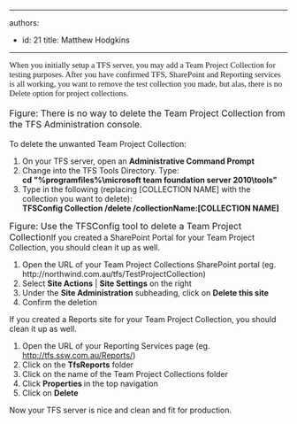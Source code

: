 

---
authors:
  - id: 21
    title: Matthew Hodgkins
---




<span class='intro'> 
  <span lang="EN" style="font-family&#58;'calibri','sans-serif';font-size&#58;11pt;">When you initially setup a TFS server, you may add a Team Project Collection for testing purposes. After you have confirmed TFS, SharePoint and Reporting services is all working, you want to remove the test collection you made, but alas, there is no Delete option for project collections.<br>
<br>
</span>
 </span>


  <img alt="" src="/TFS/RulesToBetterTFSAdministration/PublishingImages/tfs-admin-no-delete.png" />
  <br>
<font class="ms-rteCustom-FigureNormal" size="+0">Figure&#58; There is no way to delete the Team Project Collection from the TFS Administration console.<br>
</font><br>
To delete the unwanted Team Project Collection&#58;<br>
<ol>
    <li>On your TFS server, open an <strong>Administrative Command Prompt</strong></li>
    <li>Change into the TFS Tools Directory. Type&#58;<br>
    <strong>cd &quot;%programfiles%\microsoft team foundation server 2010\tools&quot;</strong></li>
    <li>Type in the following (replacing [COLLECTION NAME] with the collection you want to delete)&#58;<br>
    <strong>TFSConfig Collection /delete /collectionName&#58;[COLLECTION NAME]<br>
    </strong></li>
</ol>
<p><img alt="" src="/TFS/RulesToBetterTFSAdministration/PublishingImages/tfs-admin-delete-collection.png" /><br>
<font class="ms-rteCustom-FigureNormal" size="+0">Figure&#58; Use the TFSConfig tool to delete a Team Project Collection</font>If you created a SharePoint Portal for your Team Project Collection, you should clean it up as well.<br>
</p>
<ol>
    <li>Open the URL of your Team Project Collections SharePoint portal (eg. http&#58;//northwind.com.au/tfs/TestProjectCollection)</li>
    <li>Select <strong>Site Actions</strong> | <strong>Site Settings</strong> on the right</li>
    <li>Under the <strong>Site Administration</strong> subheading, click on <strong>Delete this site</strong></li>
    <li>Confirm the deletion</li>
</ol>
<p>If you created a Reports site for your Team Project Collection, you should clean it up as well.<br>
</p>
<ol>
    <li>Open the URL of your Reporting Services page (eg. <a shape="rect" href="http&#58;//tfs.ssw.com.au/Reports/">http&#58;//tfs.ssw.com.au/Reports/</a>) </li>
    <li>Click on the <strong>TfsReports</strong> folder</li>
    <li>Click on the name of the Team Project Collections folder</li>
    <li>Click <strong>Properties </strong>in the top navigation</li>
    <li>Click on <strong>Delete</strong></li>
</ol>
<p>Now your TFS server is nice and clean and fit for production.</p>



